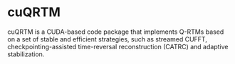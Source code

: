 # cuQRTM
cuQRTM is a CUDA-based code package that implements Q-RTMs based on a set of stable and efficient strategies, such as streamed CUFFT, checkpointing-assisted time-reversal reconstruction (CATRC) and adaptive stabilization.
